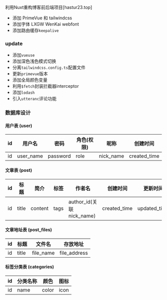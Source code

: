 利用Nuxt重构博客前后端项目[hastur23.top]

- 添加 PrimeVue 和 tailwindcss
- 添加字体 LXGW WenKai webfont
- 添加路由缓存`keepalive`

### update
- 添加`vueuse`
- 添加深色浅色模式切换
- 分离`tailwindcss.config.ts`配置文件
- 更新`primevue`版本
- 添加全局颜色变量
- 利用`$fetch`封装拦截器interceptor
- 添加`lodash`
- 引入`utteranc`评论功能

### 数据库设计
#### 用户表 (user)
| id  | 用户名    | 密码     | 角色(权限) | 昵称      | 创建时间     |
| --- | --------- | -------- | ---------- | --------- | ------------ |
| id  | user_name | password | role       | nick_name | created_time |

#### 文章表 (post)
| id  | 标题  | 简介    | 标签 | 作者名                   | 创建时间     | 更新时间     |
| --- | ----- | ------- | ---- | ------------------------ | ------------ | ------------ |
| id  | title | content | tags | author_id(关联nick_name) | created_time | updated_time |

#### 文章地址表 (post_files)
| id  | 标题  | 文件名    | 存放地址     |
| --- | ----- | --------- | ------------ |
| id  | title | file_name | file_address |

#### 标签分类表 (categories)
| id  | 分类名称 | 颜色  | 图标 |
| --- | -------- | ----- | ---- |
| id  | name     | color | icon |